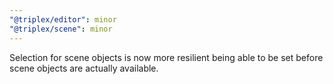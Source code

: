 ```yaml
---
"@triplex/editor": minor
"@triplex/scene": minor
---
```


Selection for scene objects is now more resilient being able to be set before scene objects are actually available.
